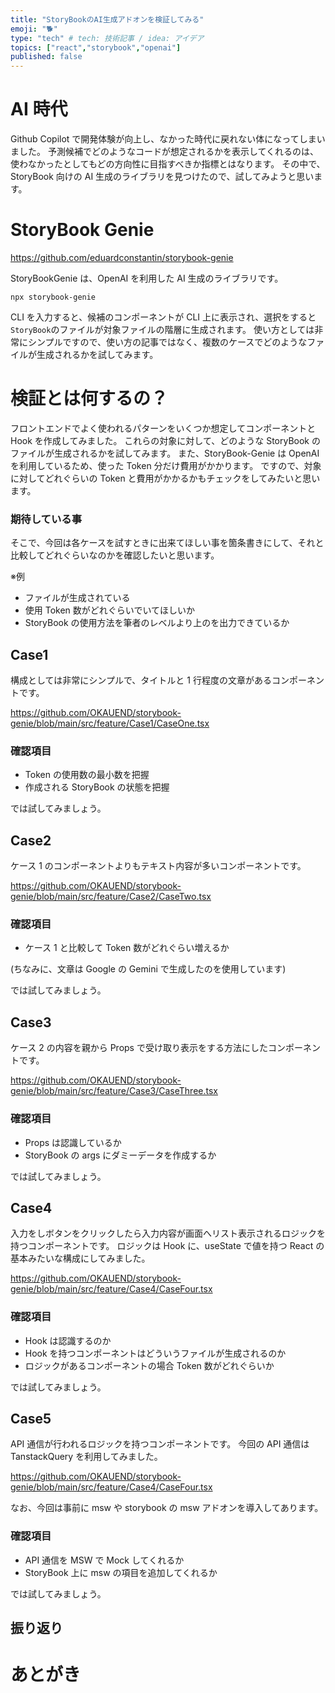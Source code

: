 ```yaml
---
title: "StoryBookのAI生成アドオンを検証してみる"
emoji: "🐕"
type: "tech" # tech: 技術記事 / idea: アイデア
topics: ["react","storybook","openai"]
published: false
---
```


# AI 時代

Github Copilot で開発体験が向上し、なかった時代に戻れない体になってしまいました。
予測候補でどのようなコードが想定されるかを表示してくれるのは、使わなかったとしてもどの方向性に目指すべきか指標とはなります。
その中で、StoryBook 向けの AI 生成のライブラリを見つけたので、試してみようと思います。

# StoryBook Genie

https://github.com/eduardconstantin/storybook-genie

StoryBookGenie は、OpenAI を利用した AI 生成のライブラリです。

```
npx storybook-genie
```

CLI を入力すると、候補のコンポーネントが CLI 上に表示され、選択をすると`StoryBook`のファイルが対象ファイルの階層に生成されます。
使い方としては非常にシンプルですので、使い方の記事ではなく、複数のケースでどのようなファイルが生成されるかを試してみます。

# 検証とは何するの？

フロントエンドでよく使われるパターンをいくつか想定してコンポーネントと Hook を作成してみました。
これらの対象に対して、どのような StoryBook のファイルが生成されるかを試してみます。
また、StoryBook-Genie は OpenAI を利用しているため、使った Token 分だけ費用がかかります。
ですので、対象に対してどれぐらいの Token と費用がかかるかもチェックをしてみたいと思います。

### 期待している事

そこで、今回は各ケースを試すときに出来てほしい事を箇条書きにして、それと比較してどれぐらいなのかを確認したいと思います。

※例

- ファイルが生成されている
- 使用 Token 数がどれぐらいでいてほしいか
- StoryBook の使用方法を筆者のレベルより上のを出力できているか

## Case1

構成としては非常にシンプルで、タイトルと 1 行程度の文章があるコンポーネントです。

https://github.com/OKAUEND/storybook-genie/blob/main/src/feature/Case1/CaseOne.tsx

### 確認項目

- Token の使用数の最小数を把握
- 作成される StoryBook の状態を把握

では試してみましょう。

## Case2

ケース 1 のコンポーネントよりもテキスト内容が多いコンポーネントです。

https://github.com/OKAUEND/storybook-genie/blob/main/src/feature/Case2/CaseTwo.tsx

### 確認項目

- ケース 1 と比較して Token 数がどれぐらい増えるか

(ちなみに、文章は Google の Gemini で生成したのを使用しています)

では試してみましょう。

## Case3

ケース 2 の内容を親から Props で受け取り表示をする方法にしたコンポーネントです。

https://github.com/OKAUEND/storybook-genie/blob/main/src/feature/Case3/CaseThree.tsx

### 確認項目

- Props は認識しているか
- StoryBook の args にダミーデータを作成するか

では試してみましょう。

## Case4

入力をしボタンをクリックしたら入力内容が画面へリスト表示されるロジックを持つコンポーネントです。
ロジックは Hook に、useState で値を持つ React の基本みたいな構成にしてみました。

https://github.com/OKAUEND/storybook-genie/blob/main/src/feature/Case4/CaseFour.tsx

### 確認項目

- Hook は認識するのか
- Hook を持つコンポーネントはどういうファイルが生成されるのか
- ロジックがあるコンポーネントの場合 Token 数がどれぐらいか

では試してみましょう。

## Case5

API 通信が行われるロジックを持つコンポーネントです。
今回の API 通信は TanstackQuery を利用してみました。

https://github.com/OKAUEND/storybook-genie/blob/main/src/feature/Case4/CaseFour.tsx

なお、今回は事前に msw や storybook の msw アドオンを導入してあります。

### 確認項目

- API 通信を MSW で Mock してくれるか
- StoryBook 上に msw の項目を追加してくれるか

では試してみましょう。

## 振り返り

# あとがき
